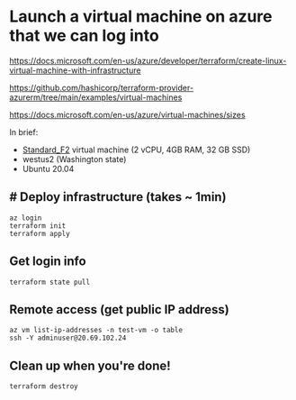 # Launch a virtual machine on azure that we can log into

https://docs.microsoft.com/en-us/azure/developer/terraform/create-linux-virtual-machine-with-infrastructure

https://github.com/hashicorp/terraform-provider-azurerm/tree/main/examples/virtual-machines

https://docs.microsoft.com/en-us/azure/virtual-machines/sizes

In brief:
* [Standard_F2](https://docs.microsoft.com/en-us/azure/virtual-machines/sizes-previous-gen) virtual machine (2 vCPU, 4GB RAM, 32 GB SSD)
* westus2 (Washington state)
* Ubuntu 20.04

## # Deploy infrastructure (takes ~ 1min)
```
az login
terraform init
terraform apply
```

## Get login info
```
terraform state pull
```

## Remote access (get public IP address)
```
az vm list-ip-addresses -n test-vm -o table
ssh -Y adminuser@20.69.102.24
```

## Clean up when you're done!
```
terraform destroy
```
